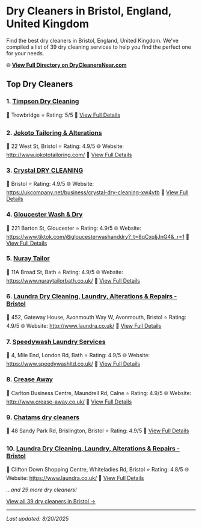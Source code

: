 # Dry Cleaners in Bristol, England, United Kingdom

Find the best dry cleaners in Bristol, England, United Kingdom. We've compiled a list of 39 dry cleaning services to help you find the perfect one for your needs.

🌐 **[View Full Directory on DryCleanersNear.com](https://drycleanersnear.com/city/United%20Kingdom/England/Bristol)**

## Top Dry Cleaners

### 1. [Timpson Dry Cleaning](https://drycleanersnear.com/dryCleaner/68a52c9a5ea1ca1ba63a53d8/timpson-dry-cleaning)
📍 Trowbridge
⭐ Rating: 5/5
🔗 [View Full Details](https://drycleanersnear.com/dryCleaner/68a52c9a5ea1ca1ba63a53d8/timpson-dry-cleaning)

### 2. [Jokoto Tailoring & Alterations](https://drycleanersnear.com/dryCleaner/68a52c745ea1ca1ba63a4e6a/jokoto-tailoring-alterations)
📍 22 West St, Bristol
⭐ Rating: 4.9/5
🌐 Website: http://www.jokototailoring.com/
🔗 [View Full Details](https://drycleanersnear.com/dryCleaner/68a52c745ea1ca1ba63a4e6a/jokoto-tailoring-alterations)

### 3. [Crystal DRY CLEANING](https://drycleanersnear.com/dryCleaner/68a52c7c5ea1ca1ba63a4f92/crystal-dry-cleaning)
📍 Bristol
⭐ Rating: 4.9/5
🌐 Website: https://ukcompany.net/business/crystal-dry-cleaning-xw4vtb
🔗 [View Full Details](https://drycleanersnear.com/dryCleaner/68a52c7c5ea1ca1ba63a4f92/crystal-dry-cleaning)

### 4. [Gloucester Wash & Dry](https://drycleanersnear.com/dryCleaner/68a52c925ea1ca1ba63a5045/gloucester-wash-dry)
📍 221 Barton St, Gloucester
⭐ Rating: 4.9/5
🌐 Website: https://www.tiktok.com/@gloucesterwashanddry?_t=8qCxqIjJnG4&_r=1
🔗 [View Full Details](https://drycleanersnear.com/dryCleaner/68a52c925ea1ca1ba63a5045/gloucester-wash-dry)

### 5. [Nuray Tailor](https://drycleanersnear.com/dryCleaner/68a52cc15ea1ca1ba63a54f8/nuray-tailor)
📍 11A Broad St, Bath
⭐ Rating: 4.9/5
🌐 Website: https://www.nuraytailorbath.co.uk/
🔗 [View Full Details](https://drycleanersnear.com/dryCleaner/68a52cc15ea1ca1ba63a54f8/nuray-tailor)

### 6. [Laundra Dry Cleaning, Laundry, Alterations & Repairs - Bristol](https://drycleanersnear.com/dryCleaner/68a52cc55ea1ca1ba63a5516/laundra-dry-cleaning-laundry-alterations-repairs-bristol)
📍 452, Gateway House, Avonmouth Way W, Avonmouth, Bristol
⭐ Rating: 4.9/5
🌐 Website: http://www.laundra.co.uk/
🔗 [View Full Details](https://drycleanersnear.com/dryCleaner/68a52cc55ea1ca1ba63a5516/laundra-dry-cleaning-laundry-alterations-repairs-bristol)

### 7. [Speedywash Laundry Services](https://drycleanersnear.com/dryCleaner/68a52cc95ea1ca1ba63a5534/speedywash-laundry-services)
📍 4, Mile End, London Rd, Bath
⭐ Rating: 4.9/5
🌐 Website: https://www.speedywashltd.co.uk/
🔗 [View Full Details](https://drycleanersnear.com/dryCleaner/68a52cc95ea1ca1ba63a5534/speedywash-laundry-services)

### 8. [Crease Away](https://drycleanersnear.com/dryCleaner/68a52cd55ea1ca1ba63a5593/crease-away)
📍 Carlton Business Centre, Maundrell Rd, Calne
⭐ Rating: 4.9/5
🌐 Website: http://www.crease-away.co.uk/
🔗 [View Full Details](https://drycleanersnear.com/dryCleaner/68a52cd55ea1ca1ba63a5593/crease-away)

### 9. [Chatams dry cleaners](https://drycleanersnear.com/dryCleaner/68a52ce45ea1ca1ba63a5609/chatams-dry-cleaners)
📍 48 Sandy Park Rd, Brislington, Bristol
⭐ Rating: 4.9/5
🔗 [View Full Details](https://drycleanersnear.com/dryCleaner/68a52ce45ea1ca1ba63a5609/chatams-dry-cleaners)

### 10. [Laundra Dry Cleaning, Laundry, Alterations & Repairs - Bristol](https://drycleanersnear.com/dryCleaner/68a52c6d5ea1ca1ba63a4d9b/laundra-dry-cleaning-laundry-alterations-repairs-bristol)
📍 Clifton Down Shopping Centre, Whiteladies Rd, Bristol
⭐ Rating: 4.8/5
🌐 Website: https://www.laundra.co.uk/
🔗 [View Full Details](https://drycleanersnear.com/dryCleaner/68a52c6d5ea1ca1ba63a4d9b/laundra-dry-cleaning-laundry-alterations-repairs-bristol)


*...and 29 more dry cleaners!*

[View all 39 dry cleaners in Bristol →](https://drycleanersnear.com/city/United%20Kingdom/England/Bristol)

---

*Last updated: 8/20/2025*
